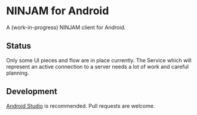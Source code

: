 # NINJAM for Android

A (work-in-progress) NINJAM client for Android.

## Status

Only some UI pieces and flow are in place currently.
The Service which will represent an active connection to a server needs a lot of work and careful planning.

## Development

[Android Studio](http://developer.android.com/sdk/installing/studio.html) is recommended.
Pull requests are welcome.

